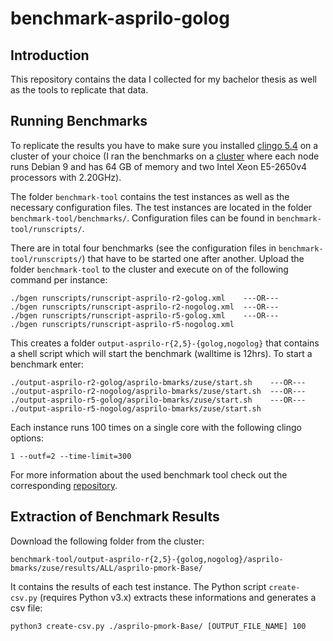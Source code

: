 # benchmark-asprilo-golog

## Introduction

This repository contains the data I collected for my bachelor thesis as well as the tools to replicate that data.

## Running Benchmarks

To replicate the results you have to make sure you installed [clingo 5.4](https://github.com/potassco/clingo) on a cluster of your choice (I ran the benchmarks on a [cluster](https://www.cs.uni-potsdam.de/bs/research/labs.html) where each node runs Debian 9 and has 64 GB of memory and two Intel Xeon E5-2650v4 processors with 2.20GHz).

The folder `benchmark-tool` contains the test instances as well as the necessary configuration files. The test instances are located in the folder `benchmark-tool/benchmarks/`. Configuration files can be found in `benchmark-tool/runscripts/`.

There are in total four benchmarks (see the configuration files in `benchmark-tool/runscripts/`) that have to be started one after another. Upload the folder `benchmark-tool` to the cluster and execute on of the following command per instance:

```shell
./bgen runscripts/runscript-asprilo-r2-golog.xml    ---OR---
./bgen runscripts/runscript-asprilo-r2-nogolog.xml  ---OR---
./bgen runscripts/runscript-asprilo-r5-golog.xml    ---OR---
./bgen runscripts/runscript-asprilo-r5-nogolog.xml
```

This creates a folder `output-asprilo-r{2,5}-{golog,nogolog}` that contains a shell script which will start the benchmark (walltime is 12hrs). To start a benchmark enter:

```shell
./output-asprilo-r2-golog/asprilo-bmarks/zuse/start.sh    ---OR---
./output-asprilo-r2-nogolog/asprilo-bmarks/zuse/start.sh  ---OR---
./output-asprilo-r5-golog/asprilo-bmarks/zuse/start.sh    ---OR---
./output-asprilo-r5-nogolog/asprilo-bmarks/zuse/start.sh
``` 

Each instance runs 100 times on a single core with the following clingo options:

```shell
1 --outf=2 --time-limit=300
```

For more information about the used benchmark tool check out the corresponding [repository](https://github.com/potassco/benchmark-tool).

## Extraction of Benchmark Results

Download the following folder from the cluster:

```shell
benchmark-tool/output-asprilo-r{2,5}-{golog,nogolog}/asprilo-bmarks/zuse/results/ALL/asprilo-pmork-Base/
```

It contains the results of each test instance. The Python script `create-csv.py` (requires Python v3.x) extracts these informations and generates a csv file:

```shell
python3 create-csv.py ./asprilo-pmork-Base/ [OUTPUT_FILE_NAME] 100
```
